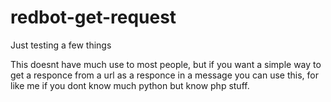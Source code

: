 # redbot-get-request
Just testing a few things


This doesnt have much use to most people, but if you want a simple way to get a responce from a url as a responce in a message you can use this, for like me if you dont know much python but know php stuff. 
